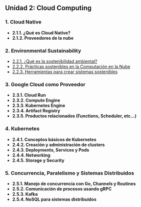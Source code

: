 ## Unidad 2: Cloud Computing

### 1. Cloud Native

- **2.1.1. ¿Qué es Cloud Native?**
- **2.1.2. Proveedores de la nube**

### 2. Environmental Sustainability

- [2.2.1. ¿Qué es la sostenibilidad ambiental?](sostenibilidad_ambiental.md#que-es-la-sostenibilidad-ambiental)
- [2.2.2. Prácticas sostenibles en la Computación en la Nube](sostenibilidad_ambiental.md#practicas-sostenibles-en-la-computacion-en-la-nube)
- [2.2.3. Herramientas para crear sistemas sostenibles](sostenibilidad_ambiental.md#herramientas-para-crear-sistemas-sostenibles)

### 3. Google Cloud como Proveedor

- **2.3.1. Cloud Run**
- **2.3.2. Compute Engine**
- **2.3.3. Kubernetes Engine**
- **2.3.4. Artifact Registry**
- **2.3.5. Productos relacionados (Functions, Scheduler, etc…)**

### 4. Kubernetes

- **2.4.1. Conceptos básicos de Kubernetes**
- **2.4.2. Creación y administración de clusters**
- **2.4.3. Deployments, Services y Pods**
- **2.4.4. Networking**
- **2.4.5. Storage y Security**

### 5. Concurrencia, Paralelismo y Sistemas Distribuidos

- **2.5.1. Manejo de concurrencia con Go, Channels y Routines**
- **2.5.2. Comunicación de procesos usando gRPC**
- **2.5.3. Kafka**
- **2.5.4. NoSQL para sistemas distribuidos**

